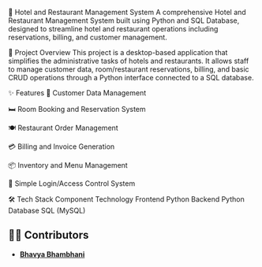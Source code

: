 🏨 Hotel and Restaurant Management System
A comprehensive Hotel and Restaurant Management System built using Python and SQL Database, designed to streamline hotel and restaurant operations including reservations, billing, and customer management.

📌 Project Overview
This project is a desktop-based application that simplifies the administrative tasks of hotels and restaurants. It allows staff to manage customer data, room/restaurant reservations, billing, and basic CRUD operations through a Python interface connected to a SQL database.

✨ Features
🧾 Customer Data Management

🛏️ Room Booking and Reservation System

🍽️ Restaurant Order Management

💳 Billing and Invoice Generation

📦 Inventory and Menu Management

🔐 Simple Login/Access Control System

🛠️ Tech Stack
Component	Technology
Frontend	Python 
Backend	Python
Database	SQL (MySQL)


## 👨‍💻 Contributors  

- [**Bhavya Bhambhani**](https://github.com/bhavyaB30)  

<!-- - [**Himank Xavier Soren**](https://github.com/himank111)  -->


